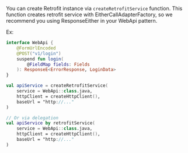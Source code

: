 You can create Retrofit instance via `createRetrofitService` function. This function creates retrofit service with EitherCallAdapterFactory,
so we recommend you using ResponseEither in your WebApi pattern.

Ex:
```kotlin
interface WebApi {
    @FormUrlEncoded
    @POST("v1/login")
    suspend fun login(
        @FieldMap fields: Fields
    ): ResponseE<ErrorResponse, LoginData>
}

val apiService = createRetrofitService(
    service = WebApi::class.java,
    httpClient = createHttpClient(),
    baseUrl = "http://..."
)

// Or via delegation
val apiService by retrofitService(
    service = WebApi::class.java,
    httpClient = createHttpClient(),
    baseUrl = "http://..."
)
```